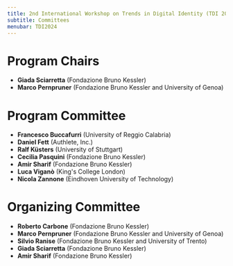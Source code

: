 ```yaml
---
title: 2nd International Workshop on Trends in Digital Identity (TDI 2024)
subtitle: Committees
menubar: TDI2024
---
```


# Program Chairs
- **Giada Sciarretta** (Fondazione Bruno Kessler)
- **Marco Pernpruner** (Fondazione Bruno Kessler and University of Genoa)

# Program Committee
- **Francesco Buccafurri** (University of Reggio Calabria)
- **Daniel Fett** (Authlete, Inc.)
- **Ralf Küsters** (University of Stuttgart)
- **Cecilia Pasquini** (Fondazione Bruno Kessler)
- **Amir Sharif** (Fondazione Bruno Kessler)
- **Luca Viganò** (King's College London)
- **Nicola Zannone** (Eindhoven University of Technology)

# Organizing Committee
- **Roberto Carbone** (Fondazione Bruno Kessler)
- **Marco Pernpruner** (Fondazione Bruno Kessler and University of Genoa)
- **Silvio Ranise** (Fondazione Bruno Kessler and University of Trento)
- **Giada Sciarretta** (Fondazione Bruno Kessler)
- **Amir Sharif** (Fondazione Bruno Kessler)
